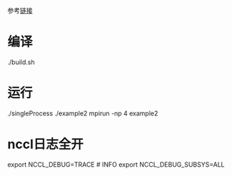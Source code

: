 参考[链接](https://docs.nvidia.com/deeplearning/nccl/user-guide/docs/examples.html)

# 编译
./build.sh

# 运行
./singleProcess
./example2
mpirun -np 4  example2

# nccl日志全开
export NCCL_DEBUG=TRACE  # INFO
export NCCL_DEBUG_SUBSYS=ALL